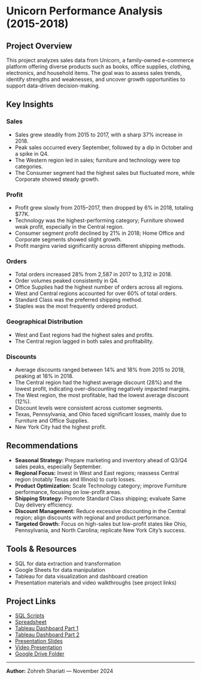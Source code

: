 # Unicorn Performance Analysis (2015-2018)

## Project Overview
This project analyzes sales data from Unicorn, a family-owned e-commerce platform offering diverse products such as books, office supplies, clothing, electronics, and household items. The goal was to assess sales trends, identify strengths and weaknesses, and uncover growth opportunities to support data-driven decision-making.

## Key Insights

### Sales
- Sales grew steadily from 2015 to 2017, with a sharp 37% increase in 2018.  
- Peak sales occurred every September, followed by a dip in October and a spike in Q4.  
- The Western region led in sales; furniture and technology were top categories.  
- The Consumer segment had the highest sales but fluctuated more, while Corporate showed steady growth.

### Profit
- Profit grew slowly from 2015–2017, then dropped by 6% in 2018, totaling $77K.  
- Technology was the highest-performing category; Furniture showed weak profit, especially in the Central region.  
- Consumer segment profit declined by 21% in 2018; Home Office and Corporate segments showed slight growth.  
- Profit margins varied significantly across different shipping methods.

### Orders
- Total orders increased 28% from 2,587 in 2017 to 3,312 in 2018.  
- Order volumes peaked consistently in Q4.  
- Office Supplies had the highest number of orders across all regions.  
- West and Central regions accounted for over 60% of total orders.  
- Standard Class was the preferred shipping method.  
- Staples was the most frequently ordered product.

### Geographical Distribution
- West and East regions had the highest sales and profits.  
- The Central region lagged in both sales and profitability.

### Discounts
- Average discounts ranged between 14% and 18% from 2015 to 2018, peaking at 18% in 2018.  
- The Central region had the highest average discount (28%) and the lowest profit, indicating over-discounting negatively impacted margins.  
- The West region, the most profitable, had the lowest average discount (12%).  
- Discount levels were consistent across customer segments.  
- Texas, Pennsylvania, and Ohio faced significant losses, mainly due to Furniture and Office Supplies.  
- New York City had the highest profit.

## Recommendations
- **Seasonal Strategy:** Prepare marketing and inventory ahead of Q3/Q4 sales peaks, especially September.  
- **Regional Focus:** Invest in West and East regions; reassess Central region (notably Texas and Illinois) to curb losses.  
- **Product Optimization:** Scale Technology category; improve Furniture performance, focusing on low-profit areas.  
- **Shipping Strategy:** Promote Standard Class shipping; evaluate Same Day delivery efficiency.  
- **Discount Management:** Reduce excessive discounting in the Central region; align discounts with regional and product performance.  
- **Targeted Growth:** Focus on high-sales but low-profit states like Ohio, Pennsylvania, and North Carolina; replicate New York City’s success.

## Tools & Resources
- SQL for data extraction and transformation  
- Google Sheets for data manipulation  
- Tableau for data visualization and dashboard creation  
- Presentation materials and video walkthroughs (see project links)


## Project Links
- [SQL Scripts](https://colab.research.google.com/drive/1hlhSXDXnjHMfXHyYVZXlWiBwXAeyXLaR?usp=sharing)
- [Spreadsheet](https://docs.google.com/spreadsheets/d/1QG7_eFiSFLWEosUgfB4uV7ZSU33mYQomkTzJbbZo1L8/edit?usp=sharing)
- [Tableau Dashboard Part 1](https://public.tableau.com/app/profile/zohreh.shariati/viz/unicornproject-Part1-Q/Dashboard1)
- [Tableau Dashboard Part 2](https://public.tableau.com/app/profile/zohreh.shariati/viz/unicornproject-Part2-dashboard/Dashboard1)
- [Presentation Slides](https://drive.google.com/file/d/15jJfnTgPWyPPaS-1s8GBTdYuPA6p2s-N/view?usp=sharing)
- [Video Presentation](https://drive.google.com/file/d/1DDk8RDqUxoo6ORPJW49jcMd3oMsOUY0e/view?usp=drive_link)
- [Google Drive Folder](https://drive.google.com/file/d/1DDk8RDqUxoo6ORPJW49jcMd3oMsOUY0e/view?usp=drive_link)

---

**Author:** Zohreh Shariati — November 2024
